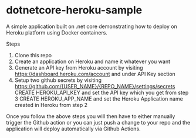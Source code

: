 # dotnetcore-heroku-sample
A simple application built on .net core demonstrating how to deploy on Heroku platform using Docker containers.

Steps
1. Clone this repo
2. Create an application on Heroku and name it whatever you want
3. Generate an API key from Heroku account by visiting https://dashboard.heroku.com/account and under API Key section
4. Setup two github secrets by visiting https://github.com/{USER_NAME}/{REPO_NAME}/settings/secrets
CREATE HEROKU_API_KEY and set the API key which you get from step 3
CREATE HEROKU_APP_NAME and set the Heroku Application name created in Heroku from step 2

Once you follow the above steps you will then have to either manually trigger the Github action or you can just push a change to your repo and the application will deploy automatically via Github Actions.